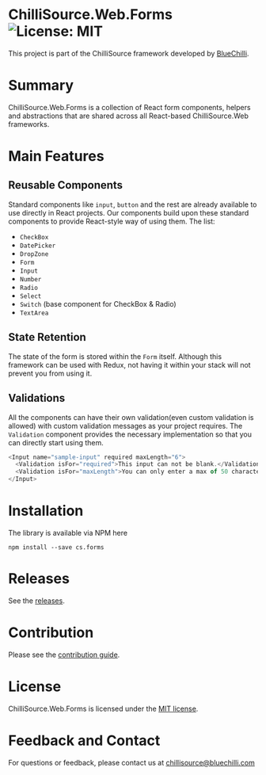# ChilliSource.Web.Forms        ![License: MIT](https://img.shields.io/badge/License-MIT-blue.svg)
This project is part of the ChilliSource framework developed by [BlueChilli](https://github.com/BlueChilli).

# Summary
ChilliSource.Web.Forms is a collection of React form components, helpers and abstractions that are shared across all React-based ChilliSource.Web frameworks.

# Main Features

## Reusable Components
Standard components like `input`, `button` and the rest are already available to use directly in React projects. Our components build upon these standard components to provide React-style way of using them. The list:
- `CheckBox`
- `DatePicker`
- `DropZone`
- `Form`
- `Input`
- `Number`
- `Radio`
- `Select`
- `Switch` (base component for CheckBox & Radio)
- `TextArea`

## State Retention
The state of the form is stored within the `Form` itself. Although this framework can be used with Redux, not having it within your stack will not prevent you from using it.

## Validations
All the components can have their own validation(even custom validation is allowed) with custom validation messages as your project requires. The `Validation` component provides the necessary implementation so that you can directly start using them.
```js
<Input name="sample-input" required maxLength="6">
  <Validation isFor="required">This input can not be blank.</Validation>
  <Validation isFor="maxLength">You can only enter a max of 50 characters</Validation>
</Input>
```

# Installation
The library is available via NPM here
```
npm install --save cs.forms
```

# Releases
See the [releases](https://github.com/BlueChilli/ChilliSource.Web.Forms/releases).

# Contribution
Please see the [contribution guide](https://github.com/BlueChilli/ChilliSource.Web/blob/master/CONTRIBUTING.md).

# License
ChilliSource.Web.Forms is licensed under the [MIT license](https://github.com/BlueChilli/ChilliSource.Web/blob/master/LICENSE).

# Feedback and Contact
For questions or feedback, please contact us at [chillisource@bluechilli.com](mailto:chillisource@bluechilli.com)
